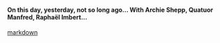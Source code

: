 #### On this day, yesterday, not so long ago… With Archie Shepp, Quatuor Manfred, Raphaël Imbert...
[markdown](otherProjects/ecouterVoir)
